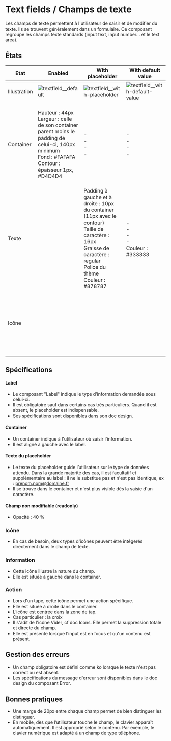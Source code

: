 # Text fields / Champs de texte

Les champs de texte permettent à l'utilisateur de saisir et de modifier du texte. Ils se trouvent généralement dans un formulaire. Ce composant regroupe les champs texte standards (input text, input number… et le text area).

## États

Etat |Enabled | With placeholder | With default value | Focus | Error | Disabled | With action
------------ | ------------- |------------ | ------------- |------------ | ------------- | ------------- |---------- |
Illustration | ![textfield__default](components/COMPONENTS/Inputs/Text-fields/design/textfield__default.png) | ![textfield__with-placeholder](components/COMPONENTS/Inputs/Text-fields/design/textfield__with-placeholder.png) | ![textfield__with-default-value](components/COMPONENTS/Inputs/Text-fields/design/textfield__with-default-value.png) | ![textfield__focus](components/COMPONENTS/Inputs/Text-fields/design/textfield__focus.png) | ![textfield__error](components/COMPONENTS/Inputs/Text-fields/design/textfield__error.png) | ![textfield__disabled](components/COMPONENTS/Inputs/Text-fields/design/textfield__disabled.png) | ![textfield__with-icon-right](components/COMPONENTS/Inputs/Text-fields/design/textfield__with-icon-right.png)
Container | Hauteur : 44px <br> Largeur : celle de son container parent moins le padding de celui-ci, 140px minimum <br> Fond : #FAFAFA <br> Contour : épaisseur 1px, #D4D4D4 | - <br> - <br> - <br> - <br> | - <br> - <br> - <br> - <br> |  - <br> - <br> Fond : #FFFFFF <br> Contour : épaisseur 1px, #333333 | - <br> - <br> - <br> Contour : épaisseur 1px, #B40015 | Opacité : 40 %  | Hauteur : 44px <br> Largeur : celle de son container parent moins le padding de celui-ci, 140px minimum <br> Fond : #FAFAFA <br> Contour : épaisseur 1px, #D4D4D4
Texte |   | Padding à gauche et à droite : 10px du container (11px avec le contour) <br> Taille de caractère : 16px <br> Graisse de caractère : regular <br> Police du thème <br> Couleur : #878787 | - <br> - <br> - <br> - <br> Couleur : #333333 |  | Padding à gauche et à droite : 10px du container (11px avec le contour) <br> Taille de caractère : 16px <br> Graisse de caractère : regular <br> Police du thème <br> Couleur : #333333 |  Opacité : 40 %  | Padding à gauche : 10px du container (11px avec le contour) <br> Taille de caractère : 16px <br> Graisse de caractère : regular <br> Police du thème <br> Couleur : #878787
Icône  |  |  |  |  |  |  | Taille maximale : 34x34px <br> Zone de tap : 44x44px <br> Couleur enabled : #878787, hover, focus et pressed : #333333

## Spécifications

#### Label
- Le composant "Label" indique le type d’information demandée sous celui-ci.
- Il est obligatoire sauf dans certains cas très particuliers. Quand il est absent, le placeholder est indispensable.
- Ses spécifications sont disponibles dans son doc design.

#### Container
- Un container indique à l'utilisateur où saisir l'information.
- Il est aligné à gauche avec le label.

#### Texte du placeholder
- Le texte du placeholder guide l’utilisateur sur le type de données attendu. Dans la grande majorité des cas, il est facultatif et supplémentaire au label : il ne le substitue pas et n'est pas identique, ex : prenom.nom@domaine.fr
- Il se trouve dans le container et n'est plus visible dès la saisie d'un caractère.

#### Champ non modifiable (readonly)
  - Opacité : 40 %

### Icône
- En cas de besoin, deux types d'icônes peuvent être intégerés directement dans le champ de texte.
### Information
- Cette icône illustre la nature du champ.
- Elle est située à gauche dans le container.
### Action
- Lors d'un tape, cette icône permet une action spécifique.
- Elle est située à droite dans le container.
- L’icône est centrée dans la zone de tap.
- Cas particulier : la croix
 - Il s'adit de l'icône Vider, cf doc Icons. Elle permet la suppression totale et directe du champ.
 - Elle est présente lorsque l’input est en focus et qu'un contenu est présent.

## Gestion des erreurs
- Un champ obligatoire est défini comme ko lorsque le texte n'est pas correct ou est absent.
- Les spécifications du message d'erreur sont disponibles dans le doc design du composant Error.

## Bonnes pratiques
- Une marge de 20px entre chaque champ permet de bien distinguer les distinguer.
- En mobile, dès que l’utilisateur touche le champ, le clavier apparaît automatiquement. Il est approprié selon le contenu. Par exemple, le clavier numérique est adapté à un champ de type téléphone.
